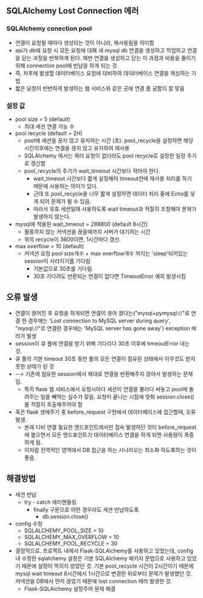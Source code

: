 ## SQLAlchemy Lost Connection 에러

### SQLAlchemy conection pool

- 연결이 요청될 때마다 생성되는 것이 아니라, 재사용됨을 의미함
- api가 db에 요청 시 모든 요청에 대해 새 mysql db 연결을 생성하고 작업하고 연결을 닫는 과정을 반복하게 된다. 매번 연결을 생성하고 닫는 이 과정과 비용을 줄이기 위해 connection pool에 반납을 하게 되는 것.
- 즉, 차후에 발생할 데이터베이스 요청에 대비하여 데이터베이스 연결을 캐싱하는 기법
- 짧은 요청이 빈번하게 발생하는 웹 서비스와 같은 곳에 연결 풀 궁합이 잘 맞음

### 설정 값

- pool size = 5 (default)
  - 최대 세션 연결 가능 수
- pool recycle (default = 2H)
  - pool에 세션을 끊지 않고 유지하는 시간 (초). pool_recycle을 설정하면 해당 시간이후에는 연결을 끊지 않고 유지하여 재사용
  - SQLAlchemy 에서는 쿼리 요청이 없더라도 pool recycle로 설정한 일정 주기로 갱신함
  - pool_recycle의 주기가 wait_timeout 시간보다 작아야 한다.
    - wait_timeout 시간보다 짧게 설정해야 timeout전에 재사용 처리를 하기 때문에 사용하는 의미가 있다.
    - 근데 또 pool_recycle을 너무 짧게 설정하면 데이터 처리 중에 Echo를 넣게 되어 문제가 될 수 있음.
    - 따라서 유효 세션일때 사용하도록 wait timeout과 적절히 조정해야 문제가 발생하지 않는다.
- mysql에 적용된 wait_timeout = 288800 (default 8시간)
  - 활동하지 않는 커넥션을 끊을때까지 서버가 대기하는 시간
  - 위의 recycle이 3600이면, 1시간마다 갱신.
- max overflow = 10 (default)
  - 커넥션 요청 pool size개수 + max overflow개수 까지는 'sleep'되어있는 session이 사라지기를 기다림
    - 기본값으로 30초를 기다림.
    - 30초 기다려도 반환되는 연결이 없다면 TimeoutError 예외 발생시킴

## 오류 발생

- 연결이 끊어진 후 요청을 하게되면 연결이 끊어 졌다는("mysql+pymysql://"로 연결 한 경우에는 'Lost connection to MySQL server during query', "mysql://"로 연결한 경우에는 'MySQL server has gone away') exception 에러가 발생
- session이 큐 풀에 연결을 받기 위해 기다리다 30초 이후에 timeoutError 내는 것.
- 큐 풀의 기본 timeout 30초 동안 풀의 모든 연결이 점유된 상태에서 아무것도 받지 못한 상태가 된 것
- --> 기존에 점유한 session에서 제대로 연결을 반환해주지 않아서 발생하는 문제임.
  - 특히 flask 웹 서비스에서 요청시마다 세션이 연결을 불러다 써놓고 pool에 돌려주는 일을 빼먹는 실수가 잦음. 요청이 끝나는 시점에 맞춰 session.close()를 적절히 호출해주어야 함
- 혹은 flask 생애주기 중 before_request 구현에서 데이터베이스에 접근할때, 오류 발생.
  - 본래 디비 연결 필요한 엔드포인트에서만 접속 발생하던 것이 before_request에 붙으면서 모든 엔드포인트가 데이터베이스 연결을 하게 되면 사용량이 폭증하게 됨.
  - 이처럼 전역적인 영역에서 DB 접근을 하는 시나리오는 최소화 하도록하는 것이 좋음.

## 해결방법

- 세션 반납
  - try - catch 에러핸들링
    - finally 구문으로 어떤 경우라도 세션 반납하도록
      - db.session.close()
- config 수정
  - SQLALCHEMY_POOL_SIZE = 10
  - SQLALCHEMY_MAX_OVERFLOW = 10
  - SQLALCHEMY_POOL_RECYCLE = 30
- 결정적으로, 프로젝트 내에서 Flask-SQLAlchemy를 사용하고 있었는데, config내 수정한 sqlalchemy 설정은 기본 SQLAlchemy 패키지 문법으로 사용하고 있었기 때문에 설정이 먹히지 않았던 것. 기본 pool_recycle 시간이 2시간이기 때문에 mysql wait timeout 8시간에서 1시간으로 변경한 뒤로부터 문제가 발생했던 것. 커넥션을 DB에서 먼저 끊었기 때문에 lost connection 에러 발생한 것.
  - Flask-SQLAlchemy 설정주어 문제 해결
